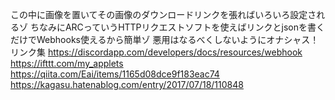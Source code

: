 この中に画像を置いてその画像のダウンロードリンクを張ればいろいろ設定されるゾ
ちなみにARCっていうHTTPリクエストソフトを使えばリンクとjsonを書くだけでWebhooks使えるから簡単ゾ
悪用はなるべくしないようにオナシャス！
リンク集 https://discordapp.com/developers/docs/resources/webhook https://ifttt.com/my_applets https://qiita.com/Eai/items/1165d08dce9f183eac74 https://kagasu.hatenablog.com/entry/2017/07/18/110848
